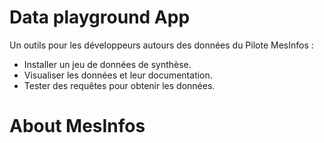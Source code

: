 # Data playground App

Un outils pour les développeurs autours des données du Pilote MesInfos :
* Installer un jeu de données de synthèse.
* Visualiser les données et leur documentation.
* Tester des requêtes pour obtenir les données.

# About MesInfos
